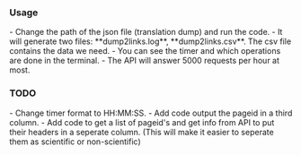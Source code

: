 <h3>Usage</h3>
- Change the path of the json file (translation dump) and run the code.  
- It will generate two files: **dump2links.log**, **dump2links.csv**.
The csv file contains the data we need.
- You can see the timer and which operations are done in the terminal.
- The API will answer 5000 requests per hour at most.

<h3>TODO</h3>
- Change timer format to HH:MM:SS.  
- Add code output the pageid in a third column.  
- Add code to get a list of pageid's and get info from API to put their 
headers in a seperate column. (This will make it easier to seperate them
as scientific or non-scientific)



